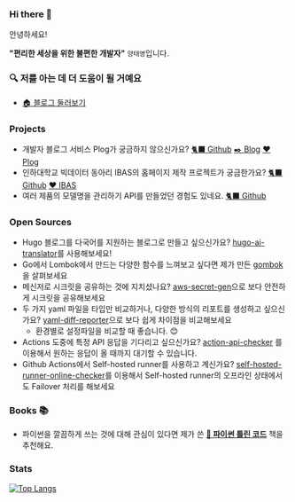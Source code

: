 ### Hi there 👋

안녕하세요! 

**"편리한 세상을 위한 불편한 개발자"** `양태영`입니다.

### 🔍 저를 아는 데 더 도움이 될 거예요
- [🏠 블로그 둘러보기](https://yangtaeyoung.github.io/)

### Projects
- 개발자 블로그 서비스 Plog가 궁금하지 않으신가요? [🐈‍⬛  Github](https://github.com/project-555) [✒️  Blog](https://project-555.github.io/) [❤️  Plog](https://www.plogcareers.net/)
- 인하대학교 빅데이터 동아리 IBAS의 홈페이지 제작 프로젝트가 궁금한가요? [🐈‍⬛  Github](https://github.com/YangTaeyoung/Inhabas.com) [❤️  IBAS](https://www.inhabas.com)
- 여러 제품의 모델명을 관리하기 API를 만들었던 경험도 있네요. [🐈‍⬛ Github](https://github.com/YangTaeyoung/MaPDuck-spring)

### Open Sources
 - Hugo 블로그를 다국어를 지원하는 블로그로 만들고 싶으신가요? [hugo-ai-translator](https://github.com/YangTaeyoung/hugo-ai-translator)를 사용해보세요!
 - Go에서 Lombok에서 만드는 다양한 함수를 느껴보고 싶다면 제가 만든 [gombok](https://github.com/YangTaeyoung/gombok)을 살펴보세요
 - 메신저로 시크릿을 공유하는 것에 지치셨나요? [aws-secret-gen](https://github.com/YangTaeyoung/aws-secret-gen)으로 보다 안전하게 시크릿을 공유해보세요
 - 두 가지 yaml 파일을 타입만 비교하거나, 다양한 방식의 리포트를 생성하고 싶으신가요? [yaml-diff-reporter](https://github.com/YangTaeyoung/yaml-diff-reporter)으로 보다 쉽게 차이점을 비교해보세요
   - 환경별로 설정파일을 비교할 때 좋습니다. 😊
 - Actions 도중에 특정 API 응답을 기다리고 싶으신가요? [action-api-checker](https://github.com/YangTaeyoung/action-api-checker) 를 이용해서 원하는 응답이 올 때까지 대기할 수 있습니다.
 - Github Actions에서 Self-hosted runner를 사용하고 계신가요? [self-hosted-runner-online-checker](https://github.com/YangTaeyoung/self-hosted-runner-online-checker)를 이용해서 Self-hosted runner의 오프라인 상태에서도 Failover 처리를 해보세요

### Books 📚
- 파이썬을 깔끔하게 쓰는 것에 대해 관심이 있다면 제가 쓴 [**📘 파이썬 틀린 코드**](https://wikidocs.net/book/8131) 책을 추천해요. 

### Stats
[![Top Langs](https://github-readme-stats.vercel.app/api/top-langs/?username=YangTaeyoung&hide=javascript,html,css,jupyter%20notebook,vue,php,scss)](https://github.com/anuraghazra/github-readme-stats)

<!--
**YangTaeyoung/YangTaeyoung** is a ✨ _special_ ✨ repository because its `README.md` (this file) appears on your GitHub profile.

Here are some ideas to get you started:

- 🔭 I’m currently working on ...
- 🌱 I’m currently learning ...
- 👯 I’m looking to collaborate on ...
- 🤔 I’m looking for help with ...
- 💬 Ask me about ...
- 📫 How to reach me: ...
- 😄 Pronouns: ...
- ⚡ Fun fact: ...
-->
